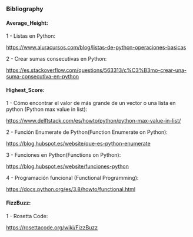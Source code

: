 ### Bibliography

#### Average_Height:

1 - Listas en Python:

https://www.aluracursos.com/blog/listas-de-python-operaciones-basicas

2 - Crear sumas consecutivas en Python:

https://es.stackoverflow.com/questions/563313/c%C3%B3mo-crear-una-suma-consecutiva-en-python

#### Highest_Score:

1 - Cómo encontrar el valor de más grande de un vector o una lista en python (Python max value in list):

https://www.delftstack.com/es/howto/python/python-max-value-in-list/

2 - Función Enumerate de Python(Function Enumerate on Python):

https://blog.hubspot.es/website/que-es-python-enumerate

3 - Funciones en Python(Functions on Python):

https://blog.hubspot.es/website/funciones-python

4 - Programación funcional (Functional Programming):

https://docs.python.org/es/3.8/howto/functional.html

#### FizzBuzz:

1 - Rosetta Code:

https://rosettacode.org/wiki/FizzBuzz

